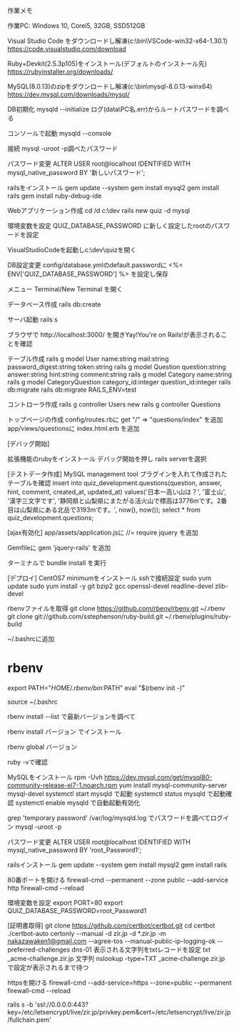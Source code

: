 作業メモ

作業PC: Windows 10, Corei5, 32GB, SSD512GB

Visual Studio Code をダウンロードし解凍(c:\bin\VSCode-win32-x64-1.30.1)
https://code.visualstudio.com/download

Ruby+Devkit(2.5.3p105)をインストール(デフォルトのインストール先)
https://rubyinstaller.org/downloads/

MySQL(8.0.13)のzipをダウンロードし解凍(c:\bin\mysql-8.0.13-winx64)
https://dev.mysql.com/downloads/mysql/

DB初期化
mysqld --initialize
ログ(data\PC名.err)からルートパスワードを調べる

コンソールで起動
mysqld --console

接続
mysql -uroot -p調べたパスワード

パスワード変更
ALTER USER root@localhost IDENTIFIED WITH mysql_native_password BY '新しいパスワード';


railsをインストール
gem update --system
gem install mysql2
gem install rails
gem install ruby-debug-ide

Webアプリケーション作成
cd /d c:\dev
rails new quiz -d mysql

環境変数を設定
QUIZ_DATABASE_PASSWORD に新しく設定したrootのパスワードを設定

VisualStudioCodeを起動しc:\dev\quizを開く

DB設定変更
config/database.ymlのdefault.passwordに <%= ENV['QUIZ_DATABASE_PASSWORD'] %> を設定し保存

メニュー Terminal/New Terminal を開く

データベース作成
rails db:create

サーバ起動
rails s

ブラウザで http://localhost:3000/ を開きYay!You're on Rails!が表示されることを確認

テーブル作成
rails g model User name:string mail:string password_digest:string token:string
rails g model Question question:string answer:string hint:string comment:string
rails g model Category name:string
rails g model CategoryQuestion category_id:integer question_id:integer
rails db:migrate
rails db:migrate RAILS_ENV=test

コントローラ作成
rails g controller Users new
rails g controller Questions

トップページの作成
config/routes.rbに
get "/" => "questions/index"
を追加
app/views/questionsに
index.html.erb
を追加

[デバッグ開始]

拡張機能のrubyをインストール
デバッグ開始を押し rails serverを選択

[テストデータ作成]
MySQL management tool プラグインを入れて作成されたテーブルを確認
insert into quiz_development.questions(question, answer, hint, comment, created_at, updated_at) values('日本一高い山は？', '富士山', '漢字三文字です', '静岡県と山梨県にまたがる活火山で標高は3776mです。2番目は山梨県にある北岳で3193mです。', now(), now());
select * from quiz_development.questions;

[ajax有効化]
app/assets/application.jsに
//= require jquery
を追加

Gemfileに
gem 'jquery-rails'
を追加

ターミナルで
bundle install
を実行


[デプロイ]
CentOS7 minimumをインストール
sshで接続設定
sudo yum update
sudo yum install -y git bzip2 gcc openssl-devel readline-devel zlib-devel

rbenvファイルを取得
git clone https://github.com/rbenv/rbenv.git ~/.rbenv
git clone git://github.com/sstephenson/ruby-build.git ~/.rbenv/plugins/ruby-build

~/.bashrcに追加
# rbenv
export PATH="$HOME/.rbenv/bin:$PATH"
eval "$(rbenv init -)"

source ~/.bashrc

rbenv install --list
で最新バージョンを調べて

rbenv install バージョン
でインストール

rbenv global バージョン

ruby -vで確認

MySQLをインストール
rpm -Uvh https://dev.mysql.com/get/mysql80-community-release-el7-1.noarch.rpm
yum install mysql-community-server mysql-devel
systemctl start mysqld で起動
systemctl status mysqld で起動確認
systemctl enable mysqld で自動起動有効化

grep 'temporary password' /var/log/mysqld.log でパスワードを調べてログイン
mysql -uroot -p

パスワード変更
ALTER USER root@localhost IDENTIFIED WITH mysql_native_password BY 'root_Password1';

railsインストール
gem update --system
gem install mysql2
gem install rails

80番ポートを開ける
firewall-cmd --permanent --zone public --add-service http
firewall-cmd --reload

環境変数を設定
export PORT=80
export QUIZ_DATABASE_PASSWORD=root_Password1

[証明書取得]
git clone https://github.com/certbot/certbot.git
cd certbot
./certbot-auto certonly --manual -d zir.jp -d *.zir.jp -m nakazawaken1@gmail.com --agree-tos --manual-public-ip-logging-ok --preferred-challenges dns-01
表示される文字列をtxtレコードを設定
txt _acme-challenge.zir.jp 文字列
nslookup -type=TXT _acme-challenge.zir.jp で設定が表示されるまで待つ

httpsを開ける
firewall-cmd --add-service=https --zone=public --permanent
firewall-cmd --reload

rails s -b 'ssl://0.0.0.0:443?key=/etc/letsencrypt/live/zir.jp/privkey.pem&cert=/etc/letsencrypt/live/zir.jp/fullchain.pem'
